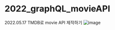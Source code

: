 # 2022_graphQL_movieAPI
2022.05.17 TMDB로 movie API 제작하기
![image](https://user-images.githubusercontent.com/76803855/182125850-60df721c-7216-4fc7-95aa-3ddbd7f3dccf.png)
